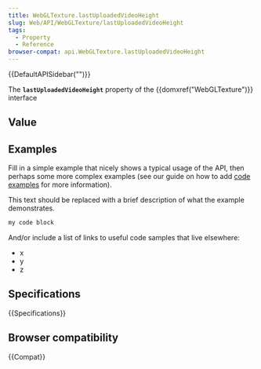 ```yaml
---
title: WebGLTexture.lastUploadedVideoHeight
slug: Web/API/WebGLTexture/lastUploadedVideoHeight
tags:
  - Property
  - Reference
browser-compat: api.WebGLTexture.lastUploadedVideoHeight
---
```

{{DefaultAPISidebar("")}}

The **`lastUploadedVideoHeight`** property of the {{domxref("WebGLTexture")}} interface 

## Value



## Examples

Fill in a simple example that nicely shows a typical usage of the API, then perhaps some more complex examples (see our guide on how to add [code examples](/en-US/docs/MDN/Contribute/Structures/Code_examples) for more information).

This text should be replaced with a brief description of what the example demonstrates.

```js
my code block
```

And/or include a list of links to useful code samples that live elsewhere:

*   x
*   y
*   z

## Specifications

{{Specifications}}

## Browser compatibility

{{Compat}}



